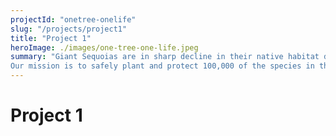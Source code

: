 ```yaml
---
projectId: "onetree-onelife"
slug: "/projects/project1"
title: "Project 1"
heroImage: ./images/one-tree-one-life.jpeg
summary: "Giant Sequoias are in sharp decline in their native habitat due to climate change, with only 75,000 remaining.
Our mission is to safely plant and protect 100,000 of the species in the UK creating The Great Reserve.  As our planet’s most powerful carbon capture tree we must ensure their survival."
---
```


# Project 1